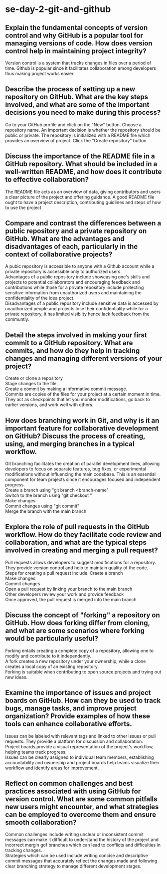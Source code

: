 # se-day-2-git-and-github
## Explain the fundamental concepts of version control and why GitHub is a popular tool for managing versions of code. How does version control help in maintaining project integrity?
Version control is a system that tracks changes in files over a period of time.
Github is popular since it facilitates collaboration among developers thus making project works easier.

## Describe the process of setting up a new repository on GitHub. What are the key steps involved, and what are some of the important decisions you need to make during this process?
Go to your GitHub profile and click on the "New" button.
Choose a repository name.
An important decision is whether the repository should be public or private.
The repository is initialized with a README file which provides an overview of project.
Click the "Create repository" button.

## Discuss the importance of the README file in a GitHub repository. What should be included in a well-written README, and how does it contribute to effective collaboration?
The README file acts as an overview of data, giving contributors and users a clear picture of the project and offering guidance.
A good README file ought to have a project description, contributing guidlines and steps of how to use the project

## Compare and contrast the differences between a public repository and a private repository on GitHub. What are the advantages and disadvantages of each, particularly in the context of collaborative projects?
A pubic repository is accessible to anyone with a Github account while a private repository is accessible only to authorized users.<br />
Advantages of a public repository include showcasing one's skills and projects to potential collaborators and encouraging feedback and contributions while those for a private repository include protecting sensitive information from unauthorized users and maintaining the confidentiality of the idea project.<br />
Disadvantages of a public repository include sensitive data is accessed by unauthorized people and projects lose their confidentiality while for a private repository, it has limited visibilty hence lack feedback from the communtiy.

## Detail the steps involved in making your first commit to a GitHub repository. What are commits, and how do they help in tracking changes and managing different versions of your project?
Create or clone a repository <br/>
Stage changes to the file.<br/>
Create a commit by making a informative commit message.<br/>
Commits are copies of the files for your project at a certain moment in time.<br/>
They act as checkpoints that let you monitor modifications, go back to earlier versions, and work well with others.

## How does branching work in Git, and why is it an important feature for collaborative development on GitHub? Discuss the process of creating, using, and merging branches in a typical workflow.
Git branching facilitates the creation of parallel development lines, allowing developers to focus on separate features, bug fixes, or experimental modifications without influencing the main codebase. This is an essential component for team projects since it encourages focused and independent progress.<br />
Create a branch using "git branch <branch-name"<br/>
Switch to the branch using "git checkout <branch-name>"<br/>
Make changes<br/>
Commit changes using "git commit" <br />
Merge the branch with the main branch

## Explore the role of pull requests in the GitHub workflow. How do they facilitate code review and collaboration, and what are the typical steps involved in creating and merging a pull request?
Pull requests allows developers to suggest modifications for a repository. They provide version control and help to maintain quality of the code.<br />
Steps for creating a pull request include:
Craete a branch <br />
Make changes <br />
Commit changes <br />
Open a pull request by linking your branch to the main branch <br />
Other developers review your work and provide feedback <br />
Once approved, the pull request is merged into the main branch <br />

## Discuss the concept of "forking" a repository on GitHub. How does forking differ from cloning, and what are some scenarios where forking would be particularly useful?
Forking entails creating a complete copy of a repository, allowing one to modify and contribute to it independently.<br/> A fork creates a new repository under your ownership, while a clone creates a local copy of an existing repository.<br />
Forking is suitable when contributing to open source projects and trying out new ideas.

## Examine the importance of issues and project boards on GitHub. How can they be used to track bugs, manage tasks, and improve project organization? Provide examples of how these tools can enhance collaborative efforts.
Issues can be labeled with relevant tags and linked to other issues or pull requests. They provide a platform for discussion and collaboration. <br />
Project boards provide a visual representation of the project's workflow, helping teams track progress. <br />
Issues can be clearly assigned to individual team members, establishing accountability and ownership and project boards help teams visualize their workflow and identify areas for improvement.

## Reflect on common challenges and best practices associated with using GitHub for version control. What are some common pitfalls new users might encounter, and what strategies can be employed to overcome them and ensure smooth collaboration?
Common challenges include writing unclear or inconsistent commit messages can make it difficult to understand the history of the project and incorrect mergin gof branches which can lead to conflicts and difficulties in tracking changes. <br />
Strategies which can be used include writing concise and descriptive commit messages that accurately reflect the changes made and following clear branching strategy to manage different development stages.
